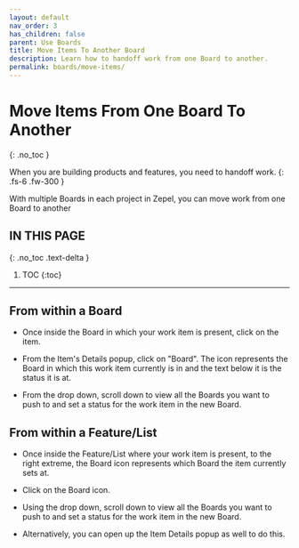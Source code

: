 ```yaml
---
layout: default
nav_order: 3
has_children: false
parent: Use Boards
title: Move Items To Another Board
description: Learn how to handoff work from one Board to another.
permalink: boards/move-items/
---
```

# Move Items From One Board To Another
{: .no_toc }

When you are building products and features, you need to handoff work.
{: .fs-6 .fw-300 }

With multiple Boards in each project in Zepel, you can move work from one Board to another


## IN THIS PAGE
{: .no_toc .text-delta }

1. TOC
{:toc}

---

## From within a Board

- Once inside the Board in which your work item is present, click on the item.

- From the Item's Details popup, click on "Board". The icon represents the Board in which this work item currently is in and the text below it is the status it is at.

- From the drop down, scroll down to view all the Boards you want to push to and set a status for the work item in the new Board.

## From within a Feature/List

- Once inside the Feature/List where your work item is present, to the right extreme, the Board icon represents which Board the item currently sets at.

- Click on the Board icon.

- Using the drop down, scroll down to view all the Boards you want to push to and set a status for the work item in the new Board.

- Alternatively, you can open up the Item Details popup as well to do this.